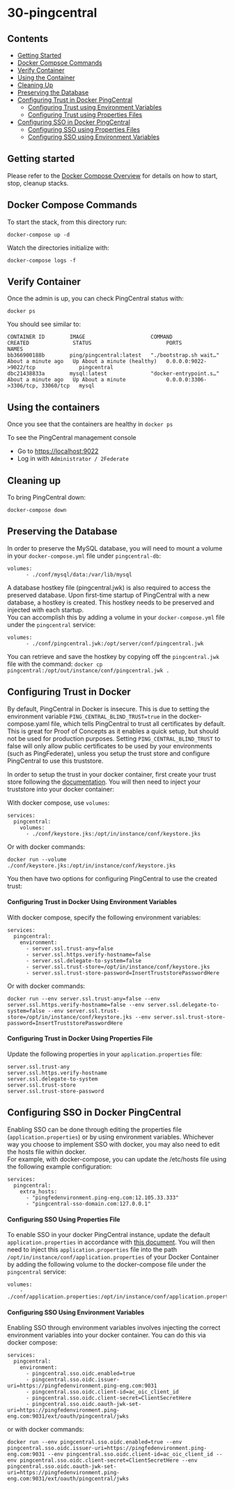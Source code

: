 # 30-pingcentral

<a name="contents"></a>
## Contents ##
- [Getting Started](#getting-started)
- [Docker Compsoe Commands](#docker-compose-commands)
- [Verify Container](#verify-container)
- [Using the Container](#using-the-container)
- [Cleaning Up](#cleaning-up)
- [Preserving the Database](#preserving-the-database)
- [Configuring Trust in Docker PingCentral](#configuring-trust-in-docker)
  - [Configuring Trust using Environment Variables](#configuring-trust-env-variables)
  - [Configuring Trust using Properties Files](#configuring-trust-env-variables)
- [Configuring SSO in Docker PingCentral](#configuring-sso-in-docker)
  - [Configuring SSO using Properties Files](#configuring-sso-env-variables)
  - [Configuring SSO using Environment Variables](#configuring-sso-env-variables)
  
<a name="getting-started"></a>
## Getting started

Please refer to the [Docker Compose Overview](./) for details on how to start, stop, cleanup stacks.

<a name="docker-compose-commands"></a>
## Docker Compose Commands

To start the stack, from this directory run:

`docker-compose up -d`

Watch the directories initialize with:

`docker-compose logs -f`

<a name="verify-container"></a>
## Verify Container
Once the admin is up, you can check PingCentral status with:
```shell
docker ps
```
You should see similar to:
```
CONTAINER ID        IMAGE                     COMMAND                  CREATED              STATUS                        PORTS                               NAMES
bb366900188b        ping/pingcentral:latest   "./bootstrap.sh wait…"   About a minute ago   Up About a minute (healthy)   0.0.0.0:9022->9022/tcp              pingcentral
dbc21438833a        mysql:latest              "docker-entrypoint.s…"   About a minute ago   Up About a minute             0.0.0.0:3306->3306/tcp, 33060/tcp   mysql
```

<a name="using-the-container"></a>
## Using the containers

Once you see that the containers are healthy in `docker ps`

To see the PingCentral management console

* Go to [https://localhost:9022](https://localhost:9022)
* Log in with `Administrator / 2Federate`

<a name="cleaning-up"></a>
## Cleaning up

To bring PingCentral down:

`docker-compose down`

<a name="preserving-the-database"></a>
## Preserving the Database
In order to preserve the MySQL database, you will need to mount a volume in your `docker-compose.yml` file under `pingcentral-db`:
```
volumes:
      - ./conf/mysql/data:/var/lib/mysql
```

A database hostkey file (pingcentral.jwk) is also required to access the preserved database.
Upon first-time startup of PingCentral with a new database, a hostkey is created. This hostkey needs to be preserved and injected with each startup.  
You can accomplish this by adding a volume in your `docker-compose.yml` file under the `pingcentral` service:
```
volumes:
      - ./conf/pingcentral.jwk:/opt/server/conf/pingcentral.jwk
```


You can retrieve and save the hostkey by copying off the `pingcentral.jwk` file with the command: `docker cp pingcentral:/opt/out/instance/conf/pingcentral.jwk .`

<a name="configuring-trust-in-docker"></a>
## Configuring Trust in Docker

By default, PingCentral in Docker is insecure. This is due to setting the environment variable `PING_CENTRAL_BLIND_TRUST=true` in the docker-compose.yaml file, which tells PingCentral to trust all certificates by default.
This is great for Proof of Concepts as it enables a quick setup, but should not be used for production purposes.
Setting `PING_CENTRAL_BLIND_TRUST` to false will only allow public certificates to be used by your environments (such as PingFederate), unless you setup the trust store and configure PingCentral to use this truststore.

In order to setup the trust in your docker container, first create your trust store following the [documentation](https://docs.pingidentity.com/bundle/pingcentral/page/fqd1571866743761.html).
You will then need to inject your truststore into your docker container:

With docker compose, use `volumes`:
```
services:
  pingcentral:
    volumes:
      - ./conf/keystore.jks:/opt/in/instance/conf/keystore.jks
```

Or with docker commands:
```
docker run --volume ./conf/keystore.jks:/opt/in/instance/conf/keystore.jks
```

You then have two options for configuring PingCentral to use the created trust:

<a name="configuring-trust-env-variables"></a>
#### Configuring Trust in Docker Using Environment Variables

With docker compose, specify the following environment variables:
```
services:
  pingcentral:
    environment:
      - server.ssl.trust-any=false
      - server.ssl.https.verify-hostname=false
      - server.ssl.delegate-to-system=false
      - server.ssl.trust-store=/opt/in/instance/conf/keystore.jks
      - server.ssl.trust-store-password=InsertTruststorePasswordHere
```
Or with docker commands:
```
docker run --env server.ssl.trust-any=false --env server.ssl.https.verify-hostname=false --env server.ssl.delegate-to-system=false --env server.ssl.trust-store=/opt/in/instance/conf/keystore.jks --env server.ssl.trust-store-password=InsertTruststorePasswordHere
```

<a name="configuring-trust-env-variables"></a>
#### Configuring Trust in Docker Using Properties File

Update the following properties in your `application.properties` file:
```
server.ssl.trust-any
server.ssl.https.verify-hostname
server.ssl.delegate-to-system
server.ssl.trust-store
server.ssl.trust-store-password
```

<a name="configuring-sso-in-docker"></a>
## Configuring SSO in Docker PingCentral
Enabling SSO can be done through editing the properties file (`application.properties`) or by using environment variables. 
Whichever way you choose to implement SSO with docker, you may also need to edit the hosts file within docker.  
For example, with docker-compose, you can update the /etc/hosts file using the following example configuration:
```
services:
  pingcentral:
    extra_hosts:
      - "pingfedenvironment.ping-eng.com:12.105.33.333"
      - "pingcentral-sso-domain.com:127.0.0.1"
```

<a name="configuring-sso-env-variables"></a>
#### Configuring SSO Using Properties File
To enable SSO in your docker PingCentral instance, update the default `application.properties` in accordance with [this document](https://docs.pingidentity.com/bundle/pingcentral/page/orc1570565605492.html).
You will then need to inject this `application.properties` file into the path `/opt/in/instance/conf/application.properties` of your Docker Container by adding the following volume to the docker-compose file under the `pingcentral` service:
```
volumes:
    - ./conf/application.properties:/opt/in/instance/conf/application.properties
```

<a name="configuring-sso-env-variables"></a>
#### Configuring SSO Using Environment Variables
Enabling SSO through environment variables involves injecting the correct environment variables into your docker container.
You can do this via docker compose:
```
services:
  pingcentral:
    environment:
      - pingcentral.sso.oidc.enabled=true
      - pingcentral.sso.oidc.issuer-uri=https://pingfedenvironment.ping-eng.com:9031
      - pingcentral.sso.oidc.client-id=ac_oic_client_id
      - pingcentral.sso.oidc.client-secret=ClientSecretHere
      - pingcentral.sso.oidc.oauth-jwk-set-uri=https://pingfedenvironment.ping-eng.com:9031/ext/oauth/pingcentral/jwks
```
or with docker commands:
```
docker run --env pingcentral.sso.oidc.enabled=true --env pingcentral.sso.oidc.issuer-uri=https://pingfedenvironment.ping-eng.com:9031 --env pingcentral.sso.oidc.client-id=ac_oic_client_id --env pingcentral.sso.oidc.client-secret=ClientSecretHere --env pingcentral.sso.oidc.oauth-jwk-set-uri=https://pingfedenvironment.ping-eng.com:9031/ext/oauth/pingcentral/jwks
```

